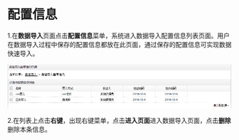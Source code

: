 # 配置信息

1.在**数据导入**页面点击**配置信息**菜单，系统进入数据导入配置信息列表页面。用户在数据导入过程中保存的配置信息都放在此页面，通过保存的配置信息可实现数据快速导入。

![配置信息](QQ图片20161207100759.png)

2.在列表上点击**右键**，出现右键菜单，点击**进入页面**进入数据导入页面，点击**删除**删除本条信息。